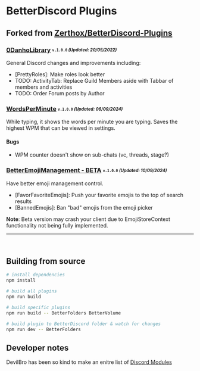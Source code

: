 # BetterDiscord Plugins
## Forked from [Zerthox/BetterDiscord-Plugins](https://github.com/Zerthox/BetterDiscord-Plugins)

### [0DanhoLibrary](/dist/bd/0DanhoLibrary.plugin.js) <sub><sup>`v.1.0.0` *(Updated: 20/05/2022)*</sup></sub>
General Discord changes and improvements including:
* [PrettyRoles]: Make roles look better
* TODO: ActivityTab: Replace Guild Members aside with Tabbar of members and activities
* TODO: Order Forum posts by Author

### [WordsPerMinute](/dist/bd/WordsPerMinute.plugin.js) <sub><sup>`v.1.0.0` *(Updated: 06/09/2024)*</sup></sub>
While typing, it shows the words per minute you are typing. Saves the highest WPM that can be viewed in settings.

#### Bugs
- WPM counter doesn't show on sub-chats (vc, threads, stage?)

### [BetterEmojiManagement - BETA](/dist/bd/BetterEmojiManagement.plugin.js) <sub><sup>`v.1.0.0` *(Updated: 10/09/2024)*</sup></sub>
Have better emoji management control.

* [FavorFavoriteEmojis]: Push your favorite emojis to the top of search results
* [BannedEmojis]: Ban "bad" emojis from the emoji picker

**Note**: Beta version may crash your client due to EmojiStoreContext functionality not being fully implemented.
<br>

---

<br>

## Building from source
```sh
# install dependencies
npm install

# build all plugins
npm run build

# build specific plugins
npm run build -- BetterFolders BetterVolume

# build plugin to BetterDiscord folder & watch for changes
npm run dev -- BetterFolders
```
## Developer notes
DevilBro has been so kind to make an enitre list of [Discord Modules](https://github.com/mwittrien/BetterDiscordAddons/blob/b6d959f98ce429d97c68c58fba29392bd25ff6f5/Library/_res/0BDFDB.data.json#L394)